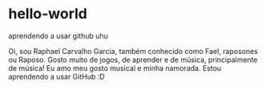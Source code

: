 # hello-world
aprendendo a usar github uhu

Oi, sou Raphael Carvalho Garcia, também conhecido como Fael, raposones ou Raposo.
Gosto muito de jogos, de aprender e de música, principalmente de música!
Eu amo meu gosto musical e minha namorada.
Estou aprendendo a usar GitHub :D
